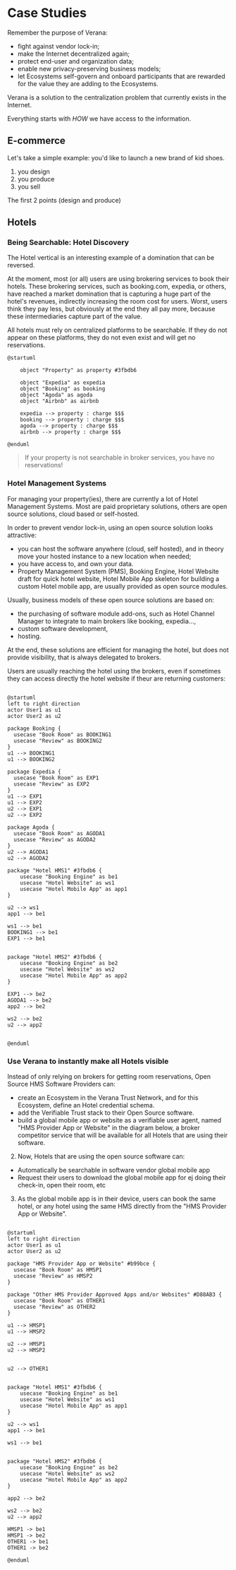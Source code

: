 # Case Studies

Remember the purpose of Verana:

- fight against vendor lock-in;
- make the Internet decentralized again;
- protect end-user and organization data;
- enable new privacy-preserving business models;
- let Ecosystems self-govern and onboard participants that are rewarded for the value they are adding to the Ecosystems.

Verana is a solution to the centralization problem that currently exists in the Internet.

Everything starts with *HOW* we have access to the information.

## E-commerce

Let's take a simple example: you'd like to launch a new brand of kid shoes.

1. you design
2. you produce
3. you sell

The first 2 points (design and produce) 

## Hotels

### Being Searchable: Hotel Discovery

The Hotel vertical is an interesting example of a domination that can be reversed.

At the moment, most (or all) users are using brokering services to book their hotels. These brokering services, such as booking.com, expedia, or others, have reached a market domination that is capturing a huge part of the hotel's revenues, indirectly increasing the room cost for users.
Worst, users think they pay less, but obviously at the end they all pay more, because these intermediaries capture part of the value.

All hotels must rely on centralized platforms to be searchable. If they do not appear on these platforms, they do not even exist and will get no reservations.

```plantuml
@startuml

    object "Property" as property #3fbdb6

    object "Expedia" as expedia
    object "Booking" as booking
    object "Agoda" as agoda
    object "Airbnb" as airbnb

    expedia --> property : charge $$$
    booking --> property : charge $$$
    agoda --> property : charge $$$
    airbnb --> property : charge $$$

@enduml

```

> If your property is not searchable in broker services, you have no reservations!

### Hotel Management Systems

For managing your property(ies), there are currently a lot of Hotel Management Systems. Most are paid proprietary solutions, others are open source solutions, cloud based or self-hosted.

In order to prevent vendor lock-in, using an open source solution looks attractive:

- you can host the software anywhere (cloud, self hosted), and in theory move your hosted instance to a new location when needed;
- you have access to, and own your data.
- Property Management System (PMS), Booking Engine, Hotel Website draft for quick hotel website, Hotel Mobile App skeleton for building a custom Hotel mobile app, are usually provided as open source modules.

Usually, business models of these open source solutions are based on:

- the purchasing of software module add-ons, such as Hotel Channel Manager to integrate to main brokers like booking, expedia...,
- custom software development,
- hosting.

At the end, these solutions are efficient for managing the hotel, but does not provide visibility, that is always delegated to brokers.

Users are usually reaching the hotel using the brokers, even if sometimes they can access directly the hotel website if theur are returning customers:

```plantuml

@startuml
left to right direction
actor User1 as u1
actor User2 as u2

package Booking {
  usecase "Book Room" as BOOKING1
  usecase "Review" as BOOKING2
}
u1 --> BOOKING1
u1 --> BOOKING2

package Expedia {
  usecase "Book Room" as EXP1
  usecase "Review" as EXP2
}
u1 --> EXP1
u1 --> EXP2
u2 --> EXP1
u2 --> EXP2

package Agoda {
  usecase "Book Room" as AGODA1
  usecase "Review" as AGODA2
}
u2 --> AGODA1
u2 --> AGODA2

package "Hotel HMS1" #3fbdb6 {
    usecase "Booking Engine" as be1
    usecase "Hotel Website" as ws1
    usecase "Hotel Mobile App" as app1
}

u2 --> ws1
app1 --> be1

ws1 --> be1
BOOKING1 --> be1
EXP1 --> be1


package "Hotel HMS2" #3fbdb6 {
    usecase "Booking Engine" as be2
    usecase "Hotel Website" as ws2
    usecase "Hotel Mobile App" as app2
}

EXP1 --> be2
AGODA1 --> be2
app2 --> be2

ws2 --> be2
u2 --> app2


@enduml

```


### Use Verana to instantly make all Hotels visible

Instead of only relying on brokers for getting room reservations, Open Source HMS Software Providers can:

- create an Ecosystem in the Verana Trust Network, and for this Ecosystem, define an Hotel credential schema.
- add the Verifiable Trust stack to their Open Source software.
- build a global mobile app or website as a verifiable user agent, named "HMS Provider App or Website" in the diagram below, a broker competitor service that will be available for all Hotels that are using their software.

2. Now, Hotels that are using the open source software can:

- Automatically be searchable in software vendor global mobile app
- Request their users to download the global mobile app for ej doing their check-in, open their room, etc

3. As the global mobile app is in their device, users can book the same hotel, or any hotel using the same HMS directly from the "HMS Provider App or Website".

```plantuml

@startuml
left to right direction
actor User1 as u1
actor User2 as u2

package "HMS Provider App or Website" #b99bce {
  usecase "Book Room" as HMSP1
  usecase "Review" as HMSP2
}

package "Other HMS Provider Approved Apps and/or Websites" #D88AB3 {
  usecase "Book Room" as OTHER1
  usecase "Review" as OTHER2
}

u1 --> HMSP1
u1 --> HMSP2

u2 --> HMSP1
u2 --> HMSP2


u2 --> OTHER1


package "Hotel HMS1" #3fbdb6 {
    usecase "Booking Engine" as be1
    usecase "Hotel Website" as ws1
    usecase "Hotel Mobile App" as app1
}

u2 --> ws1
app1 --> be1

ws1 --> be1


package "Hotel HMS2" #3fbdb6 {
    usecase "Booking Engine" as be2
    usecase "Hotel Website" as ws2
    usecase "Hotel Mobile App" as app2
}

app2 --> be2

ws2 --> be2
u2 --> app2

HMSP1 -> be1
HMSP1 -> be2
OTHER1 -> be1
OTHER1 -> be2

@enduml

```
